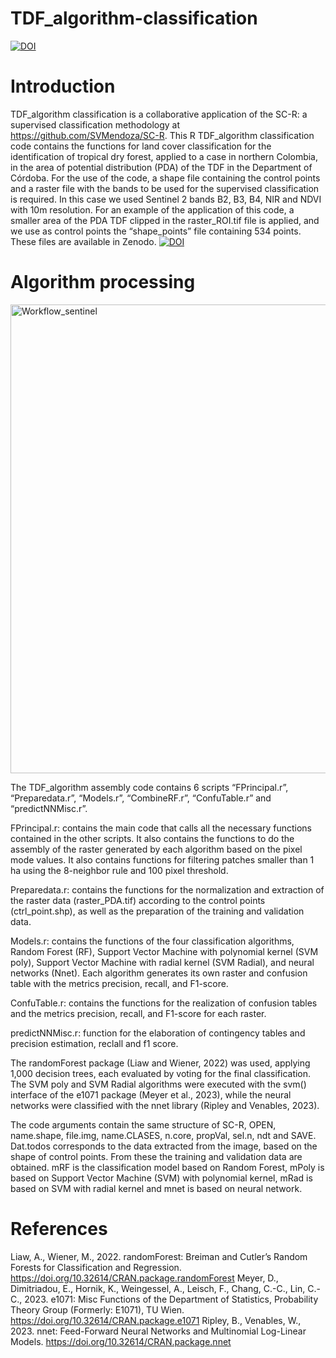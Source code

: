 # TDF_algorithm-classification
[![DOI](https://zenodo.org/badge/DOI/10.5281/zenodo.14851443.svg)](https://doi.org/10.5281/zenodo.14851443)

# Introduction
TDF_algorithm classification is a collaborative application of the SC-R: a supervised classification methodology at https://github.com/SVMendoza/SC-R. 
This R TDF_algorithm classification code contains the functions for land cover classification for the identification of tropical dry forest, applied to a case in northern Colombia, in the area of potential distribution (PDA) of the TDF in the Department of Córdoba. For the use of the code, a shape file containing the control points and a raster file with the bands to be used for the supervised classification is required. In this case we used Sentinel 2 bands B2, B3, B4, NIR and NDVI with 10m resolution. For an example of the application of this code, a smaller area of the PDA TDF clipped in the raster_ROI.tif file is applied, and we use as control points the “shape_points” file containing 534 points. These files are available in Zenodo. [![DOI](https://zenodo.org/badge/DOI/10.5281/zenodo.14851443.svg)](https://doi.org/10.5281/zenodo.14851443)


# Algorithm processing
<img width="750" alt="Workflow_sentinel" src="https://github.com/user-attachments/assets/044cd355-cc2c-4fc7-af47-133ef730d8d1" />

The TDF_algorithm assembly code contains 6 scripts “FPrincipal.r”, “Preparedata.r”, “Models.r”, “CombineRF.r”, “ConfuTable.r” and “predictNNMisc.r”. 

FPrincipal.r: contains the main code that calls all the necessary functions contained in the other scripts. It also contains the functions to do the assembly of the raster generated by each algorithm based on the pixel mode values. It also contains functions for filtering patches smaller than 1 ha using the 8-neighbor rule and 100 pixel threshold.

Preparedata.r: contains the functions for the normalization and extraction of the raster data (raster_PDA.tif) according to the control points (ctrl_point.shp), as well as the preparation of the training and validation data.

Models.r: contains the functions of the four classification algorithms, Random Forest (RF), Support Vector Machine with polynomial kernel (SVM poly), Support Vector Machine with radial kernel (SVM Radial), and neural networks (Nnet). Each algorithm generates its own raster and confusion table with the metrics precision, recall, and F1-score.

ConfuTable.r: contains the functions for the realization of confusion tables and the metrics precision, recall, and F1-score for each raster.

predictNNMisc.r: function for the elaboration of contingency tables and precision estimation, reclall and f1 score.

The randomForest package (Liaw and Wiener, 2022) was used, applying 1,000 decision trees, each evaluated by voting for the final classification. The SVM poly and SVM Radial algorithms were executed with the svm() interface of the e1071 package (Meyer et al., 2023), while the neural networks were classified with the nnet library (Ripley and Venables, 2023).

The code arguments contain the same structure of SC-R, OPEN, name.shape, file.img, name.CLASES, n.core, propVal, sel.n, ndt and SAVE.
Dat.todos corresponds to the data extracted from the image, based on the shape of control points. From these the training and validation data are obtained.
mRF is the classification model based on Random Forest, mPoly is based on Support Vector Machine (SVM) with polynomial kernel, mRad is based on SVM with radial kernel and mnet is based on neural network.

# References 
Liaw, A., Wiener, M., 2022. randomForest: Breiman and Cutler’s Random Forests for Classification and Regression. https://doi.org/10.32614/CRAN.package.randomForest
Meyer, D., Dimitriadou, E., Hornik, K., Weingessel, A., Leisch, F., Chang, C.-C., Lin, C.-C., 2023. e1071: Misc Functions of the Department of Statistics, Probability Theory Group (Formerly: E1071), TU Wien. https://doi.org/10.32614/CRAN.package.e1071
Ripley, B., Venables, W., 2023. nnet: Feed-Forward Neural Networks and Multinomial Log-Linear Models. https://doi.org/10.32614/CRAN.package.nnet
